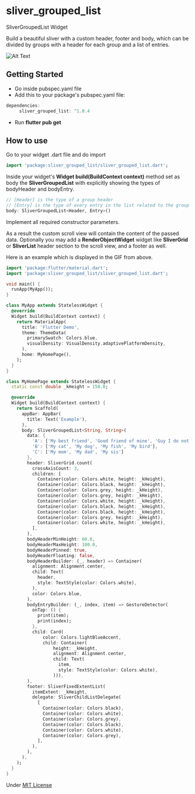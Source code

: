 # sliver_grouped_list

SliverGroupedList Widget

Build a beautiful sliver with a custom header, footer and body, which can be divided by groups with a header for each group and a list of entries.

![Alt Text](assets/demo.gif)

## Getting Started

- Go inside pubspec.yaml file
- Add this to your package's pubspec.yaml file: 
``` Dart
dependencies:
     sliver_grouped_list: ^1.0.4
```
- Run <b>flutter pub get</b>

## How to use

Go to your widget .dart file and do import
``` Dart
import 'package:sliver_grouped_list/sliver_grouped_list.dart';
```
Inside your widget's <b>Widget build(BuildContext context)</b> method
set as body the <b>SliverGroupedList</b> with explicitly showing the types of bodyHeader and bodyEntry.
``` Dart
// [Header] is the type of a group header
// [Entry] is the type of every entry in the list related to the group
body: SliverGroupedList<Header, Entry>()
```
Implement all required constructor parameters.

As a result the custom scroll view will contain the content of the passed data.
Optionally you may add a <b>RenderObjectWidget</b> widget like <b>SliverGrid</b> or <b>SliverList</b> header section to the scroll view, and a footer as well.

Here is an example which is displayed in the GIF from above.

``` Dart
import 'package:flutter/material.dart';
import 'package:sliver_grouped_list/sliver_grouped_list.dart';

void main() {
  runApp(MyApp());
}

class MyApp extends StatelessWidget {
  @override
  Widget build(BuildContext context) {
    return MaterialApp(
      title: 'Flutter Demo',
      theme: ThemeData(
        primarySwatch: Colors.blue,
        visualDensity: VisualDensity.adaptivePlatformDensity,
      ),
      home: MyHomePage(),
    );
  }
}

class MyHomePage extends StatelessWidget {
  static const double _kHeight = 150.0;

  @override
  Widget build(BuildContext context) {
    return Scaffold(
      appBar: AppBar(
        title: Text('Example'),
      ),
      body: SliverGroupedList<String, String>(
        data: {
          'A': ['My best friend', 'Good friend of mine', 'Guy I do not know'],
          'B': ['My cat', 'My dog', 'My fish', 'My bird'],
          'C': ['My mom', 'My dad', 'My sis']
        },
        header: SliverGrid.count(
          crossAxisCount: 3,
          children: [
            Container(color: Colors.white, height: _kHeight),
            Container(color: Colors.black, height: _kHeight),
            Container(color: Colors.grey, height: _kHeight),
            Container(color: Colors.grey, height: _kHeight),
            Container(color: Colors.white, height: _kHeight),
            Container(color: Colors.black, height: _kHeight),
            Container(color: Colors.black, height: _kHeight),
            Container(color: Colors.grey, height: _kHeight),
            Container(color: Colors.white, height: _kHeight),
          ],
        ),
        bodyHeaderMinHeight: 60.0,
        bodyHeaderMaxHeight: 100.0,
        bodyHeaderPinned: true,
        bodyHeaderFloating: false,
        bodyHeaderBuilder: (_, header) => Container(
          alignment: Alignment.center,
          child: Text(
            header,
            style: TextStyle(color: Colors.white),
          ),
          color: Colors.blue,
        ),
        bodyEntryBuilder: (_, index, item) => GestureDetector(
          onTap: () {
            print(item);
            print(index);
          },
          child: Card(
              color: Colors.lightBlueAccent,
              child: Container(
                  height: _kHeight,
                  alignment: Alignment.center,
                  child: Text(
                    item,
                    style: TextStyle(color: Colors.white),
                  ))),
        ),
        footer: SliverFixedExtentList(
          itemExtent: _kHeight,
          delegate: SliverChildListDelegate(
            [
              Container(color: Colors.black),
              Container(color: Colors.white),
              Container(color: Colors.grey),
              Container(color: Colors.black),
              Container(color: Colors.white),
              Container(color: Colors.grey),
            ],
          ),
        ),
      ),
    );
  }
}
```
Under <a href=https://github.com/VictorKachalov/sliver_grouped_list/blob/master/LICENSE>MIT License</a>